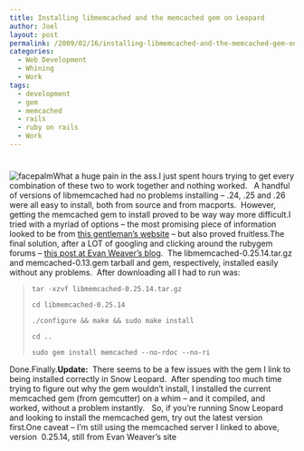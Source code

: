 ```yaml
---
title: Installing libmemcached and the memcached gem on Leopard
author: Joel
layout: post
permalink: /2009/02/16/installing-libmemcached-and-the-memcached-gem-on-leopard/index.html
categories:
  - Web Development
  - Whining
  - Work
tags:
  - development
  - gem
  - memcached
  - rails
  - ruby on rails
  - Work
---
```

# 

![facepalm][1]What a huge pain in the ass.I just spent hours trying to get every combination of these two to work together and nothing worked.   A handful of versions of libmemcached had no problems installing – .24, .25 and .26 were all easy to install, both from source and from macports.  However, getting the memcached gem to install proved to be way way more difficult.I tried with a myriad of options – the most promising piece of information looked to be from [this gentleman’s website][2] – but also proved fruitless.The final solution, after a LOT of googling and clicking around the rubygem forums – [this post at Evan Weaver’s blog][3].  The libmemcached-0.25.14.tar.gz and memcached-0.13.gem tarball and gem, respectively, installed easily without any problems.  After downloading all I had to run was:  
>     tar -xzvf libmemcached-0.25.14.tar.gz
> 
>     cd libmemcached-0.25.14
> 
>     ./configure && make && sudo make install
> 
>     cd ..
> 
>     sudo gem install memcached --no-rdoc --no-ri

Done.Finally.**Update:**  There seems to be a few issues with the gem I link to being installed correctly in Snow Leopard.  After spending too much time trying to figure out why the gem wouldn’t install, I installed the current memcached gem (from gemcutter) on a whim – and it compiled, and worked, without a problem instantly.   So, if you’re running Snow Leopard and looking to install the memcached gem, try out the latest version first.One caveat – I’m still using the memcached server I linked to above, version  0.25.14, still from Evan Weaver’s site

 [1]: https://www.joeloliveira.com/wp-content/uploads/2009/02/facepalm.jpg
 [2]: https://shanesveller.com/2008/03/31/memcached-and-memcached-gem-on-leopard/#comment-18
 [3]: https://blog.evanweaver.com/articles/2009/01/24/secret-codes/

